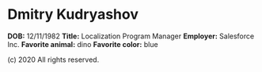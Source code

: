 # Dmitry Kudryashov

**DOB:** 12/11/1982
**Title:** Localization Program Manager
**Employer:** Salesforce Inc.
**Favorite animal:** dino
**Favorite color:** blue


(c) 2020 All rights reserved.